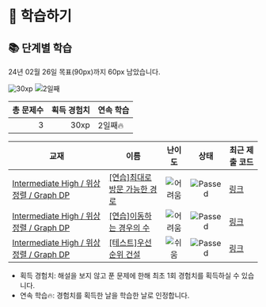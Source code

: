# 📖 학습하기

## 📚 단계별 학습
24년 02월 26일 목표(90px)까지 60px 남았습니다.

![30xp](https://img.shields.io/badge/EXP-30xp-%235cb85c.svg?for-the-badge)
![2일째](https://img.shields.io/badge/연속학습-2일째-%23E34F26.svg?for-the-badge)

|총 문제수|획득 경험치|연속 학습|
|---:|---:|---|
3|30xp|2일째🔥|

|교재|이름|난이도|상태|최근 제출 코드|
|---|---|:---:|:---:|---|
|[Intermediate High / 위상정렬 / Graph DP](https://www.codetree.ai/missions?missionId=9)|[[연습]최대로 방문 가능한 경로](https://www.codetree.ai/missions/9/problems/maximum-visitable-route)|![어려움][hard]|![Passed][passed]|[링크](https://github.com/abm12one/codetree-TILs/blob/main/240226/%EC%B5%9C%EB%8C%80%EB%A1%9C%20%EB%B0%A9%EB%AC%B8%20%EA%B0%80%EB%8A%A5%ED%95%9C%20%EA%B2%BD%EB%A1%9C/maximum-visitable-route.cpp)|
|[Intermediate High / 위상정렬 / Graph DP](https://www.codetree.ai/missions?missionId=9)|[[연습]이동하는 경우의 수](https://www.codetree.ai/missions/9/problems/number-of-moving-cases)|![어려움][hard]|![Passed][passed]|[링크](https://github.com/abm12one/codetree-TILs/blob/main/240226/%EC%9D%B4%EB%8F%99%ED%95%98%EB%8A%94%20%EA%B2%BD%EC%9A%B0%EC%9D%98%20%EC%88%98/number-of-moving-cases.cpp)|
|[Intermediate High / 위상정렬 / Graph DP](https://www.codetree.ai/missions?missionId=9)|[[테스트]우선순위 건설](https://www.codetree.ai/missions/9/problems/priority-construction)|![쉬움][easy]|![Passed][passed]|[링크](https://github.com/abm12one/codetree-TILs/blob/main/240226/%EC%9A%B0%EC%84%A0%EC%88%9C%EC%9C%84%20%EA%B1%B4%EC%84%A4/priority-construction.cpp)|


* 획득 경험치: 해설을 보지 않고 푼 문제에 한해 최초 1회 경험치를 획득하실 수 있습니다.
* 연속 학습🔥: 경험치를 획득한 날을 학습한 날로 인정합니다.










[b5]: https://img.shields.io/badge/Bronze_5-%235D3E31.svg
[b4]: https://img.shields.io/badge/Bronze_4-%235D3E31.svg
[b3]: https://img.shields.io/badge/Bronze_3-%235D3E31.svg
[b2]: https://img.shields.io/badge/Bronze_2-%235D3E31.svg
[b1]: https://img.shields.io/badge/Bronze_1-%235D3E31.svg
[s5]: https://img.shields.io/badge/Silver_5-%23394960.svg
[s4]: https://img.shields.io/badge/Silver_4-%23394960.svg
[s3]: https://img.shields.io/badge/Silver_3-%23394960.svg
[s2]: https://img.shields.io/badge/Silver_2-%23394960.svg
[s1]: https://img.shields.io/badge/Silver_1-%23394960.svg
[g5]: https://img.shields.io/badge/Gold_5-%23FFC433.svg
[g4]: https://img.shields.io/badge/Gold_4-%23FFC433.svg
[g3]: https://img.shields.io/badge/Gold_3-%23FFC433.svg
[g2]: https://img.shields.io/badge/Gold_2-%23FFC433.svg
[g1]: https://img.shields.io/badge/Gold_1-%23FFC433.svg
[p5]: https://img.shields.io/badge/Platinum_5-%2376DDD8.svg
[p4]: https://img.shields.io/badge/Platinum_4-%2376DDD8.svg
[p3]: https://img.shields.io/badge/Platinum_3-%2376DDD8.svg
[p2]: https://img.shields.io/badge/Platinum_2-%2376DDD8.svg
[p1]: https://img.shields.io/badge/Platinum_1-%2376DDD8.svg
[passed]: https://img.shields.io/badge/Passed-%23009D27.svg
[failed]: https://img.shields.io/badge/Failed-%23D24D57.svg
[easy]: https://img.shields.io/badge/쉬움-%235cb85c.svg?for-the-badge
[medium]: https://img.shields.io/badge/보통-%23FFC433.svg?for-the-badge
[hard]: https://img.shields.io/badge/어려움-%23D24D57.svg?for-the-badge